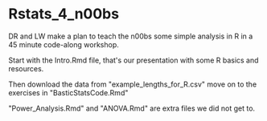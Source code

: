 # Rstats_4_n00bs
DR and LW make a plan to teach the n00bs some simple analysis in R in a 45 minute code-along workshop.

Start with the Intro.Rmd file, that's our presentation with some R basics and resources.

Then download the data from "example_lengths_for_R.csv" move on to the exercises in "BasticStatsCode.Rmd"

"Power_Analysis.Rmd" and "ANOVA.Rmd" are extra files we did not get to.

